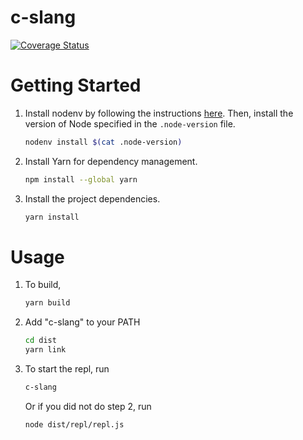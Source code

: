 # c-slang

[![Coverage Status](https://coveralls.io/repos/github/CS4215-GN-IY/c-slang/badge.svg?branch=master)](https://coveralls.io/github/CS4215-GN-IY/c-slang?branch=master)

# Getting Started

1. Install nodenv by following the instructions [here](https://github.com/nodenv/nodenv#installation).
   Then, install the version of Node specified in the `.node-version` file.
   ```sh
   nodenv install $(cat .node-version)
   ```
1. Install Yarn for dependency management.
   ```sh
   npm install --global yarn
   ```
1. Install the project dependencies.
   ```sh
   yarn install
   ```

# Usage

1. To build,
   ```sh
   yarn build
   ```
1. Add \"c-slang\" to your PATH
   ```sh
   cd dist
   yarn link
   ```
1. To start the repl, run
   ```sh
   c-slang
   ```
   Or if you did not do step 2, run
   ```sh
   node dist/repl/repl.js
   ```
